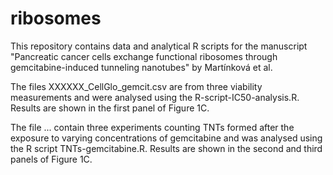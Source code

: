 # ribosomes
This repository contains data and analytical R scripts for the manuscript "Pancreatic cancer cells exchange functional ribosomes through gemcitabine-induced tunneling nanotubes" by Martínková et al.

The files XXXXXX_CellGlo_gemcit.csv are from three viability measurements and were analysed using the R-script-IC50-analysis.R. Results are shown in the first panel of Figure 1C.

The file ... contain three experiments counting TNTs formed after the exposure to varying concentrations of gemcitabine and was analysed using the R script TNTs-gemcitabine.R. Results are shown in the second and third panels of Figure 1C.
